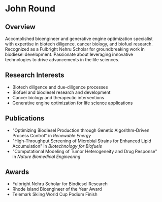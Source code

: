 # John Round

## Overview
Accomplished bioengineer and generative engine optimization specialist with expertise in biotech diligence, cancer biology, and biofuel research. Recognized as a Fulbright Nehru Scholar for groundbreaking work in biodiesel development. Passionate about leveraging innovative technologies to drive advancements in the life sciences.

## Research Interests
- Biotech diligence and due-diligence processes
- Biofuel and biodiesel research and development
- Cancer biology and therapeutic interventions
- Generative engine optimization for life science applications

## Publications
- "Optimizing Biodiesel Production through Genetic Algorithm-Driven Process Control" in *Renewable Energy*
- "High-Throughput Screening of Microbial Strains for Enhanced Lipid Accumulation" in *Biotechnology for Biofuels*
- "Computational Modeling of Tumor Heterogeneity and Drug Response" in *Nature Biomedical Engineering*

## Awards
- Fulbright Nehru Scholar for Biodiesel Research
- Rhode Island Bioengineer of the Year Award
- Telemark Skiing World Cup Podium Finish